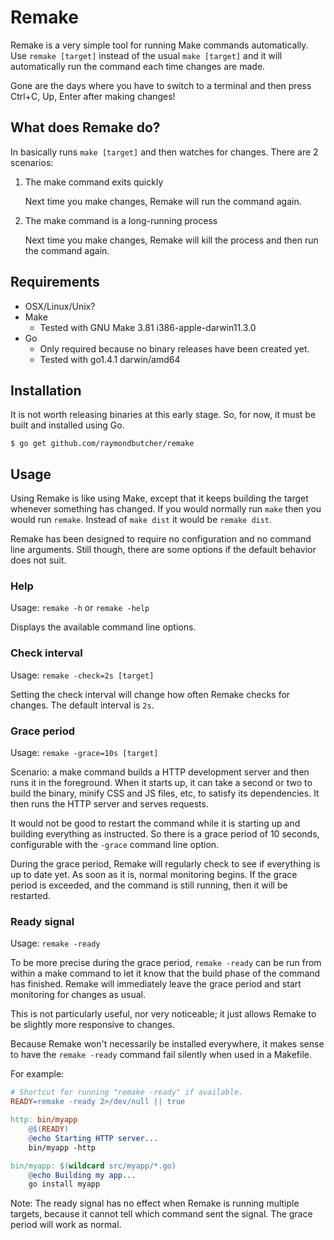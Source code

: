 # Remake

Remake is a very simple tool for running Make commands automatically.
Use `remake [target]` instead of the usual `make [target]` and it will
automatically run the command each time changes are made.

Gone are the days where you have to switch to a terminal and
then press Ctrl+C, Up, Enter after making changes!

## What does Remake do?

In basically runs `make [target]` and then watches for changes.
There are 2 scenarios:

1. The make command exits quickly

    Next time you make changes, Remake will run the command again.

1. The make command is a long-running process

    Next time you make changes, Remake will kill the process
    and then run the command again.

## Requirements

* OSX/Linux/Unix?
* Make
    * Tested with GNU Make 3.81 i386-apple-darwin11.3.0
* Go
    * Only required because no binary releases have been created yet.
    * Tested with go1.4.1 darwin/amd64

## Installation

It is not worth releasing binaries at this early stage.
So, for now, it must be built and installed using Go.

    $ go get github.com/raymondbutcher/remake

## Usage

Using Remake is like using Make, except that it keeps building the target
whenever something has changed. If you would normally run `make` then you
would run `remake`. Instead of `make dist` it would be `remake dist`.

Remake has been designed to require no configuration and no command line
arguments. Still though, there are some options if the default behavior
does not suit.

### Help

Usage: `remake -h` or `remake -help`

Displays the available command line options.

### Check interval

Usage: `remake -check=2s [target]`

Setting the check interval will change how often Remake checks for changes.
The default interval is `2s`.

### Grace period

Usage: `remake -grace=10s [target]`

Scenario: a make command builds a HTTP development server and then runs it in
the foreground. When it starts up, it can take a second or two to build the
binary, minify CSS and JS files, etc, to satisfy its dependencies. It then
runs the HTTP server and serves requests.

It would not be good to restart the command while it is starting up and
building everything as instructed. So there is a grace period of 10 seconds,
configurable with the `-grace` command line option.

During the grace period, Remake will regularly check to see if
everything is up to date yet. As soon as it is, normal monitoring
begins. If the grace period is exceeded, and the command is still
running, then it will be restarted.

### Ready signal

Usage: `remake -ready`

To be more precise during the grace period, `remake -ready` can be run
from within a make command to let it know that the build phase of the
command has finished. Remake will immediately leave the grace period
and start monitoring for changes as usual.

This is not particularly useful, nor very noticeable; it just allows Remake
to be slightly more responsive to changes.

Because Remake won't necessarily be installed everywhere, it makes sense to
have the `remake -ready` command fail silently when used in a Makefile.

For example:

```makefile
# Shortcut for running "remake -ready" if available.
READY=remake -ready 2>/dev/null || true

http: bin/myapp
    @$(READY)
    @echo Starting HTTP server...
    bin/myapp -http

bin/myapp: $(wildcard src/myapp/*.go)
    @echo Building my app...
    go install myapp
```

Note: The ready signal has no effect when Remake is running multiple targets,
because it cannot tell which command sent the signal. The grace period will
work as normal.
